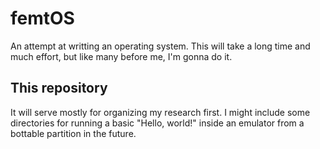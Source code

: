 # femtOS
An attempt at writting an operating system. This will take a long time and much effort, but like many before me, I'm gonna do it. 

## This repository
It will serve mostly for organizing my research first. I might include some directories for running a basic "Hello, world!" inside an emulator from a bottable partition in the future. 
